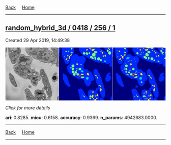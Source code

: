 
[Back](..)&nbsp;&nbsp;&nbsp;&nbsp;&nbsp;[Home](https://leapmanlab.github.io/snapshots)

---

<div class="summary"><a href="1"><h2>random_hybrid_3d / 0418 / 256 / 1</h2></a><p>Created 29 Apr 2019, 14:49:38
</p><a href="1"><img src="1/media/summary.png" align="center"></a><p>
<i>Click for more details</i>
</p></div>

**ari**: 0.8285. **miou**: 0.6158. **accuracy**: 0.9369. **n_params**: 4942683.0000. 

---

[Back](..)&nbsp;&nbsp;&nbsp;&nbsp;&nbsp;[Home](https://leapmanlab.github.io/snapshots)

---